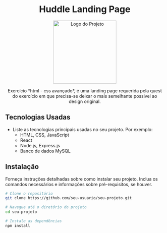 <h1 align="center">Huddle Landing Page</h1>

<p align="center">
  <a href="https://github.com/seu-usuario/seu-projeto">
    <img src="file:///C:/Users/bquei/AppData/Local/Temp/460181cd-5bd7-41c3-9dd6-53341318520f_huddle-landing-page-with-single-introductory-section-master.zip.20f/huddle-landing-page-with-single-introductory-section-master/images/logo.svg" alt="Logo do Projeto" width="200" height="200">
  </a>
</p>

<p align="center">
  Exercício *html - css avançado*, é uma landing page requerida pela quest do exercício em que precisa-se deixar o mais semelhante possivel ao design original.
</p>

## Tecnologias Usadas

- Liste as tecnologias principais usadas no seu projeto. Por exemplo:
  - HTML, CSS, JavaScript
  - React
  - Node.js, Express.js
  - Banco de dados MySQL

## Instalação

Forneça instruções detalhadas sobre como instalar seu projeto. Inclua os comandos necessários e informações sobre pré-requisitos, se houver.

```bash
# Clone o repositório
git clone https://github.com/seu-usuario/seu-projeto.git

# Navegue até o diretório do projeto
cd seu-projeto

# Instale as dependências
npm install
```
